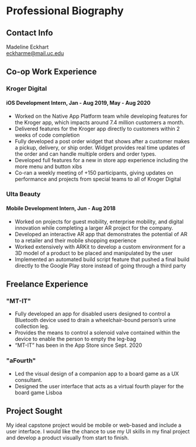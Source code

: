 # Professional Biography
## Contact Info
Madeline Eckhart  
eckharme@mail.uc.edu
## Co-op Work Experience
### Kroger Digital  
#### iOS Development Intern, Jan - Aug 2019, May - Aug 2020  
*	Worked on the Native App Platform team while developing features for the Kroger app, which impacts around 7.4 million customers a month. 
*	Delivered features for the Kroger app directly to customers within 2 weeks of code completion 
*	Fully developed a post order widget that shows after a customer makes a pickup, delivery, or ship order. Widget provides real time updates of the order and can handle multiple orders and order types. 
*	Developed full features for a new in store app experience including the more menu and button xibs
* Co-ran a weekly meeting of +150 participants, giving updates on performance and projects from special teams to all of Kroger Digital 
### Ulta Beauty  
#### Mobile Development Intern, Jun - Aug 2018  
* Worked on projects for guest mobility, enterprise mobility, and digital innovation while completing a larger AR project for the company.
*	Developed an interactive AR app that demonstrates the potential of AR to a retailer and their mobile shopping experience
*	Worked extensively with ARKit to develop a custom environment for a 3D model of a product to be placed and manipulated by the user
*	Implemented an automated build script feature that pushed a final build directly to the Google Play store instead of going through a third party
## Freelance Experience
### "MT-IT"
*	Fully developed an app for disabled users designed to control a Bluetooth device used to drain a wheelchair-bound person’s urine collection leg. 
*	Provides the means to control a solenoid valve contained within the device to enable the person to empty the leg-bag
*	“MT-IT” has been in the App Store since Sept. 2020
### "aFourth"
*	Led the visual design of a companion app to a board game as a UX consultant.
*	Designed the user interface that acts as a virtual fourth player for the board game Lisboa

## Project Sought
My ideal capstone project would be mobile or web-based and include a user interface. I would like the chance to use my UI skills in my final project and develop a product visually from start to finish.
